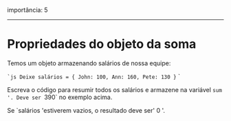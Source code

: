 importância: 5

---

# Propriedades do objeto da soma

Temos um objeto armazenando salários de nossa equipe:

`` `js
Deixe salários = {
John: 100,
Ann: 160,
Pete: 130
}
`` `

Escreva o código para resumir todos os salários e armazene na variável `sum '. Deve ser `390` no exemplo acima.

Se `salários 'estiverem vazios, o resultado deve ser' 0 '.
